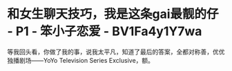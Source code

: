 # 和女生聊天技巧，我是这条gai最靓的仔 - P1 - 笨小子恋爱 - BV1Fa4y1Y7wa

等我回头看，你做了我的事，说我太平凡，知道了最后的答案，全都对称善，优优独播剧场——YoYo Television Series Exclusive，额。

